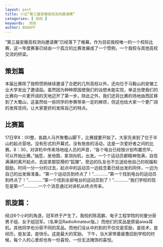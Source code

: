 ```yaml
---
layout: post
title: 小记“第三届安徽高校测向邀请赛”
categories: [ 测向 ]
keywords:  测向
author: BG6AFF
---
```


“第三届安徽高校测向邀请赛”已经落下了帷幕。作为目前我校唯一的一个校际比赛，这一年度赛事已经由一个孤立的比赛发展成了一个惯例，一个我校与其他高校交流的桥梁。

## 策划篇

本届比赛除了按照惯例继续邀请了合肥的几所高校以外，还向位于马鞍山的安徽工业大学发出了邀请函。虽然因为种种原因使我们的设想未能实现，单这也使我们的比赛向一片更开阔的天地迈开了第一步。除此之外，我们还将比赛的场地由西区移到了大蜀山，这虽然给一些同学的参赛带来一定的麻烦，但这也给大家一个更广阔的发挥空间，让大家更好的发挥自己的特点。

## 比赛篇

17日早8：00整，各路人马齐聚蜀山脚下，比赛就要开始了。大家先来到了位于半山的起点营地。没有形式的开幕式，没有拖沓的活动，这是一次爱好者之间的比赛。8：30，对讲机中传来场地组人员的声音，“各个电台已经按计划布置完毕，可以开始比赛。”抽签，发地图，拿测向机，出发。一个个运动员都精神饱满，自信满满的离开起点，去捉拿那狡猾的“狐狸”。旁边的队友也不忘送给他自己的祝福和鼓励。时间一分一分的过去，起点中的运动员一边挂念着已经出发的同伴，一边为自己的出发做准备。“第一个运动员到终点了！”…………“第一个找到电台的运动员到终点了！”…………“第一个找到全部电台的运动员到了！”…………“我们学校的现在是第一”…………一个个消息通过对讲机从终点传来。


## 凯旋篇：

经过6个小时的角逐，冠军终于产生了。我校的陈高鹏、电子工程学院的何曼分获男子组、女子组冠军。（名单见RadioAmateur版。）而他们的奖品是原装aiwa耳机。其他同学也分获不同的奖品。而他们没从中的到的不仅仅是奖励，是技术，是经历，是友谊，是快乐。这是最大的奖励。
下午，当大家带着疲惫回到学校的时候，每个人的心里却也有一份喜悦，一份无法掩饰的喜悦。